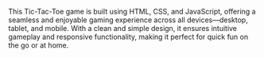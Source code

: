 This Tic-Tac-Toe game is built using HTML, CSS, and JavaScript, offering a seamless and enjoyable gaming experience across all devices—desktop, tablet, and mobile. With a clean and simple design, it ensures intuitive gameplay and responsive functionality, making it perfect for quick fun on the go or at home.
